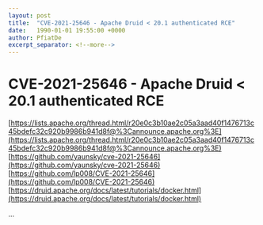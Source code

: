 ```yaml
---
layout: post
title:  "CVE-2021-25646 - Apache Druid < 20.1 authenticated RCE"
date:   1990-01-01 19:55:00 +0000
author: PfiatDe
excerpt_separator: <!--more-->
---
```


# CVE-2021-25646 - Apache Druid < 20.1 authenticated RCE
[https://lists.apache.org/thread.html/r20e0c3b10ae2c05a3aad40f1476713c45bdefc32c920b9986b941d8f@%3Cannounce.apache.org%3E](https://lists.apache.org/thread.html/r20e0c3b10ae2c05a3aad40f1476713c45bdefc32c920b9986b941d8f@%3Cannounce.apache.org%3E)
[https://github.com/yaunsky/cve-2021-25646](https://github.com/yaunsky/cve-2021-25646)
[https://github.com/lp008/CVE-2021-25646](https://github.com/lp008/CVE-2021-25646)
[https://druid.apache.org/docs/latest/tutorials/docker.html](https://druid.apache.org/docs/latest/tutorials/docker.html)

...
<!--more-->

